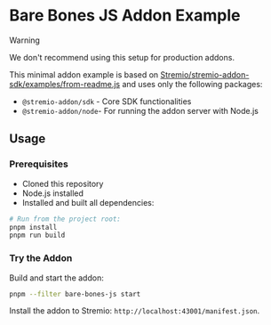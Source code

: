 # Bare Bones JS Addon Example

> [!WARNING]
> We don't recommend using this setup for production addons.

This minimal addon example is based on [Stremio/stremio-addon-sdk/examples/from-readme.js](https://github.com/Stremio/stremio-addon-sdk/blob/8ee6e43fde9eab9452791f96f03f7cdfda8512eb/examples/from-readme.js) and uses only the following packages:

- `@stremio-addon/sdk` - Core SDK functionalities
- `@stremio-addon/node`- For running the addon server with Node.js

## Usage

### Prerequisites

- Cloned this repository
- Node.js installed
- Installed and built all dependencies:

```bash
# Run from the project root:
pnpm install
pnpm run build
```

### Try the Addon

Build and start the addon:

```bash
pnpm --filter bare-bones-js start
```

Install the addon to Stremio: `http://localhost:43001/manifest.json`.
